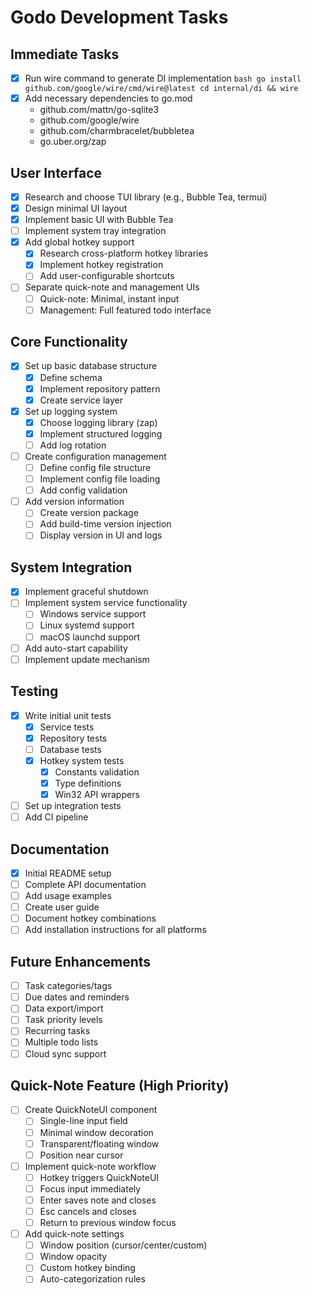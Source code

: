 # Godo Development Tasks

## Immediate Tasks
- [x] Run wire command to generate DI implementation  ```bash
  go install github.com/google/wire/cmd/wire@latest
  cd internal/di && wire  ```
- [x] Add necessary dependencies to go.mod
  - github.com/mattn/go-sqlite3
  - github.com/google/wire
  - github.com/charmbracelet/bubbletea
  - go.uber.org/zap

## User Interface
- [x] Research and choose TUI library (e.g., Bubble Tea, termui)
- [x] Design minimal UI layout
- [x] Implement basic UI with Bubble Tea
- [ ] Implement system tray integration
- [x] Add global hotkey support
  - [x] Research cross-platform hotkey libraries
  - [x] Implement hotkey registration
  - [ ] Add user-configurable shortcuts
- [ ] Separate quick-note and management UIs
  - [ ] Quick-note: Minimal, instant input
  - [ ] Management: Full featured todo interface

## Core Functionality
- [x] Set up basic database structure
  - [x] Define schema
  - [x] Implement repository pattern
  - [x] Create service layer
- [x] Set up logging system
  - [x] Choose logging library (zap)
  - [x] Implement structured logging
  - [ ] Add log rotation
- [ ] Create configuration management
  - [ ] Define config file structure
  - [ ] Implement config file loading
  - [ ] Add config validation
- [ ] Add version information
  - [ ] Create version package
  - [ ] Add build-time version injection
  - [ ] Display version in UI and logs

## System Integration
- [x] Implement graceful shutdown
- [ ] Implement system service functionality
  - [ ] Windows service support
  - [ ] Linux systemd support
  - [ ] macOS launchd support
- [ ] Add auto-start capability
- [ ] Implement update mechanism

## Testing
- [x] Write initial unit tests
  - [x] Service tests
  - [x] Repository tests
  - [ ] Database tests
  - [x] Hotkey system tests
    - [x] Constants validation
    - [x] Type definitions
    - [x] Win32 API wrappers
- [ ] Set up integration tests
- [ ] Add CI pipeline

## Documentation
- [x] Initial README setup
- [ ] Complete API documentation
- [ ] Add usage examples
- [ ] Create user guide
- [ ] Document hotkey combinations
- [ ] Add installation instructions for all platforms

## Future Enhancements
- [ ] Task categories/tags
- [ ] Due dates and reminders
- [ ] Data export/import
- [ ] Task priority levels
- [ ] Recurring tasks
- [ ] Multiple todo lists
- [ ] Cloud sync support

## Quick-Note Feature (High Priority)
- [ ] Create QuickNoteUI component
  - [ ] Single-line input field
  - [ ] Minimal window decoration
  - [ ] Transparent/floating window
  - [ ] Position near cursor
- [ ] Implement quick-note workflow
  - [ ] Hotkey triggers QuickNoteUI
  - [ ] Focus input immediately
  - [ ] Enter saves note and closes
  - [ ] Esc cancels and closes
  - [ ] Return to previous window focus
- [ ] Add quick-note settings
  - [ ] Window position (cursor/center/custom)
  - [ ] Window opacity
  - [ ] Custom hotkey binding
  - [ ] Auto-categorization rules
